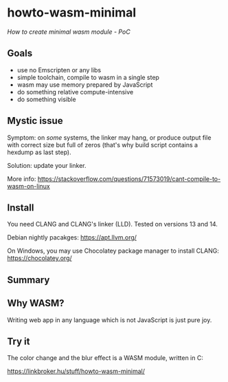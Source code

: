 # howto-wasm-minimal

*How to create minimal wasm module - PoC*


## Goals

- use no Emscripten or any libs
- simple toolchain, 
  compile to wasm in a single step 
- wasm may use memory prepared by JavaScript
- do something relative compute-intensive
- do something visible


## Mystic issue

Symptom: on *some* systems, the linker
may hang, or produce output file with 
correct size but full of zeros 
(that's why build script contains a
hexdump as last step).

Solution: update your linker.

More info: https://stackoverflow.com/questions/71573019/cant-compile-to-wasm-on-linux


## Install

You need CLANG and CLANG's linker (LLD).
Tested on versions 13 and 14.

Debian nightly pacakges: https://apt.llvm.org/

On Windows, you may use Chocolatey
package manager to install CLANG: https://chocolatey.org/


## Summary

## Why WASM?

Writing web app in any language
which is not JavaScript is just 
pure joy.

## Try it

The color change and the blur effect is a
WASM module, written in C:

https://linkbroker.hu/stuff/howto-wasm-minimal/